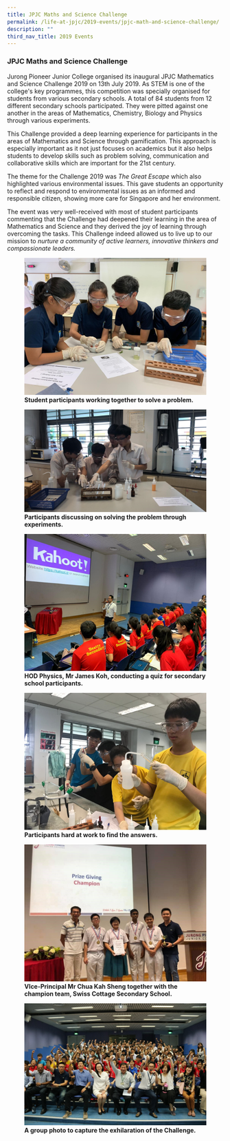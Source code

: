 ```yaml
---
title: JPJC Maths and Science Challenge
permalink: /life-at-jpjc/2019-events/jpjc-math-and-science-challenge/
description: ""
third_nav_title: 2019 Events
---
```

### **JPJC Maths and Science Challenge**
Jurong Pioneer Junior College organised its inaugural JPJC Mathematics and Science Challenge 2019 on 13th July 2019. As STEM is one of the college's key programmes, this competition was specially organised for students from various secondary schools. A total of 84 students from 12 different secondary schools participated. They were pitted against one another in the areas of Mathematics, Chemistry, Biology and Physics through various experiments.

This Challenge provided a deep learning experience for participants in the areas of Mathematics and Science through gamification. This approach is especially important as it not just focuses on academics but it also helps students to develop skills such as problem solving, communication and collaborative skills which are important for the 21st century.

The theme for the Challenge 2019 was _The Great Escape_ which also highlighted various environmental issues. This gave students an opportunity to reflect and respond to environmental issues as an informed and responsible citizen, showing more care for Singapore and her environment.

The event was very well-received with most of student participants commenting that the Challenge had deepened their learning in the area of Mathematics and Science and they derived the joy of learning through overcoming the tasks. This Challenge indeed allowed us to live up to our mission to _nurture a community of active learners, innovative thinkers and compassionate leaders._

<figure>
<img src="/images/mnsc1.jpg">
<figcaption> <strong> Student participants working together to solve a problem. </strong> </figcaption>
</figure>

<figure>
<img src="/images/mnsc2.jpg">
<figcaption> <strong> Participants discussing on solving the problem through experiments. </strong> </figcaption>
</figure>

<figure>
<img src="/images/mnsc3.jpg">
<figcaption> <strong> HOD Physics, Mr James Koh, conducting a quiz for secondary school participants. </strong> </figcaption>
</figure>

<figure>
<img src="/images/mnsc4.jpg">
<figcaption> <strong> Participants hard at work to find the answers. </strong> </figcaption>
</figure>

<figure>
<img src="/images/mnsc5.jpg">
<figcaption> <strong> VIce-Principal Mr Chua Kah Sheng together with the champion team, Swiss Cottage Secondary School. </strong> </figcaption>
</figure>

<figure>
<img src="/images/mnsc6.jpg">
<figcaption> <strong> A group photo to capture the exhilaration of the Challenge. </strong> </figcaption>
</figure>